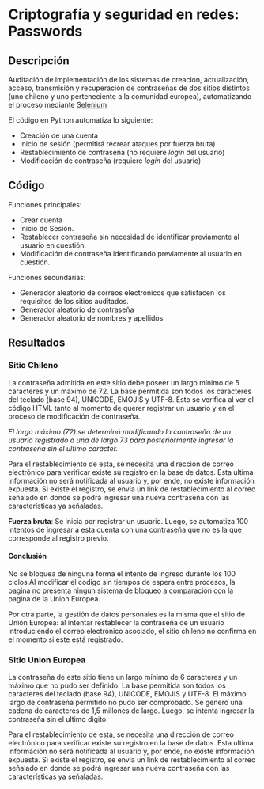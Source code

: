 # Criptografía y seguridad en redes: Passwords

## Descripción
Auditación de implementación de los sistemas de creación, actualización, acceso, transmisión y recuperación de contraseñas de dos sitios distintos (uno chileno y uno perteneciente a la comunidad europea), automatizando el proceso mediante [Selenium](https://www.selenium.dev/documentation/webdriver/)

El código en Python automatiza lo siguiente:

* Creación de una cuenta
* Inicio de sesión (permitirá recrear ataques por fuerza bruta)
* Restablecimiento de contraseña (no requiere *login* del usuario)
* Modificación de contraseña (requiere *login* del usuario)

## Código

Funciones principales:

* Crear cuenta
* Inicio de Sesión.
* Restablecer contraseña sin necesidad de identificar previamente al usuario en cuestión.
* Modificación de contraseña identificando previamente al usuario en cuestión.

Funciones secundarias:

* Generador aleatorio de correos electrónicos que satisfacen los requisitos de los sitios auditados.
* Generador aleatorio de contraseña
* Generador aleatorio de nombres y apellidos

## Resultados
### Sitio Chileno

La contraseña admitida en este sitio debe poseer un largo mínimo de 5 caracteres y un máximo de 72. La base permitida son todos los caracteres del teclado (base 94), UNICODE, EMOJIS y UTF-8. Esto se verifica al ver el código HTML tanto al momento de querer registrar un usuario y en el proceso de modificación de contraseña.

_El largo máximo (72) se determinó modificando la contraseña de un usuario registrado a una de largo 73 para posteriormente ingresar la contraseña sin el ultimo carácter._

Para el restablecimiento de esta, se necesita una dirección de correo electrónico para verificar existe su registro en la base de datos. Esta ultima información no será notificada al usuario y, por ende, no existe información expuesta. Si existe el registro, se envía un link de restablecimiento al correo señalado en donde se podrá ingresar una nueva contraseña con las características ya señaladas.

**Fuerza bruta**: Se inicia por registrar un usuario. Luego, se automatiza 100 intentos de ingresar a esta cuenta con una contraseña que no es la que corresponde al registro previo.

#### Conclusión
No se bloquea de ninguna forma el intento de ingreso durante los 100 ciclos.Al modificar el codigo sin tiempos de espera entre procesos, la pagina no presenta ningun sistema de bloqueo a comparación con la pagina de la Union Europea. 

Por otra parte, la gestión de datos personales es la misma que el sitio de Unión Europea: al intentar restablecer la contraseña de un usuario introduciendo el correo electrónico asociado, el sitio chileno no confirma en el momento si este está registrado.

### Sitio Union Europea
La contraseña de este sitio tiene un largo mínimo de 6 caracteres y un máximo que no pudo ser definido. La base permitida son todos los caracteres del teclado (base 94), UNICODE, EMOJIS y UTF-8. El máximo largo de contraseña permitido no pudo ser comprobado. Se generó una cadena de caracteres de 1,5 millones de largo. Luego, se intenta ingresar la contraseña sin el ultimo digito.

Para el restablecimiento de esta, se necesita una dirección de correo electrónico para verificar existe su registro en la base de datos. Esta ultima información no será notificada al usuario y, por ende, no existe información expuesta. Si existe el registro, se envía un link de restablecimiento al correo señalado en donde se podrá ingresar una nueva contraseña con las características ya señaladas.
